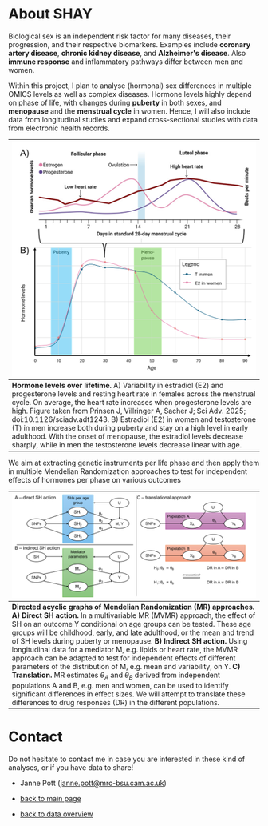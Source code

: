 # About SHAY

Biological sex is an independent risk factor for many diseases, their progression, and their respective biomarkers. Examples include **coronary artery disease**, **chronic kidney disease**, and **Alzheimer's disease**. Also **immune response** and inflammatory pathways differ between men and women. 

Within this project, I plan to analyse (hormonal) sex differences in multiple OMICS levels as well as complex diseases. Hormone levels highly depend on phase of life, with changes during **puberty** in both sexes, and **menopause** and the **menstrual cycle** in women. Hence, I will also include data from longitudinal studies and expand cross-sectional studies with data from electronic health records.  

| ![](./../figures/Hormones_lifetime_cycle.png) | 
|:--| 
|**Hormone levels over lifetime.** A) Variability in estradiol (E2) and progesterone levels and resting heart rate in females across the menstrual cycle. On average, the heart rate increases when progesterone levels are high. Figure taken from Prinsen J, Villringer A, Sacher J; Sci Adv. 2025; doi:10.1126/sciadv.adt1243. B) Estradiol (E2) in women and testosterone (T) in men increase both during puberty and stay on a high level in early adulthood. With the onset of menopause, the estradiol levels decrease sharply, while in men the testosterone levels decrease linear with age.|


We aim at extracting genetic instruments per life phase and then apply them in multiple Mendelian Randomization approaches to test for independent effects of hormones per phase on various outcomes

| ![](./../figures/Overview_new.png) | 
|:--| 
| **Directed acyclic graphs of Mendelian Randomization (MR) approaches. A) Direct SH action.** In a multivariable MR (MVMR) approach, the effect of SH on an outcome Y conditional on age groups can be tested. These age groups will be childhood, early, and late adulthood, or the mean and trend of SH levels during puberty or menopause. **B) Indirect SH action.** Using longitudinal data for a mediator M, e.g. lipids or heart rate, the MVMR approach can be adapted to test for independent effects of different parameters of the distribution of M, e.g. mean and variability, on Y. **C) Translation.** MR estimates $\theta_A$ and $\theta_B$ derived from independent populations A and B, e.g. men and women, can be used to identify significant differences in effect sizes. We will attempt to translate these differences to drug responses (DR) in the different populations.|


# Contact 

Do not hesitate to contact me in case you are interested in these kind of analyses, or if you have data to share!

- Janne Pott (janne.pott@mrc-bsu.cam.ac.uk)

- [back to main page](./../)
- [back to data overview](./)

